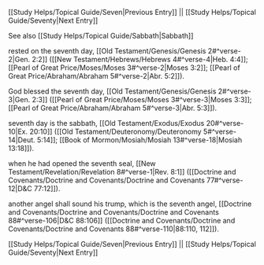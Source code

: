 [[Study Helps/Topical Guide/Seven|Previous Entry]]  ||  [[Study Helps/Topical Guide/Seventy|Next Entry]]

 See also [[Study Helps/Topical Guide/Sabbath|Sabbath]]

 rested on the seventh day, [[Old Testament/Genesis/Genesis 2#^verse-2|Gen. 2:2]] ([[New Testament/Hebrews/Hebrews 4#^verse-4|Heb. 4:4]]; [[Pearl of Great Price/Moses/Moses 3#^verse-2|Moses 3:2]]; [[Pearl of Great Price/Abraham/Abraham 5#^verse-2|Abr. 5:2]]).

 God blessed the seventh day, [[Old Testament/Genesis/Genesis 2#^verse-3|Gen. 2:3]] ([[Pearl of Great Price/Moses/Moses 3#^verse-3|Moses 3:3]]; [[Pearl of Great Price/Abraham/Abraham 5#^verse-3|Abr. 5:3]]).

 seventh day is the sabbath, [[Old Testament/Exodus/Exodus 20#^verse-10|Ex. 20:10]] ([[Old Testament/Deuteronomy/Deuteronomy 5#^verse-14|Deut. 5:14]]; [[Book of Mormon/Mosiah/Mosiah 13#^verse-18|Mosiah 13:18]]).

 when he had opened the seventh seal, [[New Testament/Revelation/Revelation 8#^verse-1|Rev. 8:1]] ([[Doctrine and Covenants/Doctrine and Covenants/Doctrine and Covenants 77#^verse-12|D&C 77:12]]).

 another angel shall sound his trump, which is the seventh angel, [[Doctrine and Covenants/Doctrine and Covenants/Doctrine and Covenants 88#^verse-106|D&C 88:106]] ([[Doctrine and Covenants/Doctrine and Covenants/Doctrine and Covenants 88#^verse-110|88:110, 112]]).

[[Study Helps/Topical Guide/Seven|Previous Entry]]  ||  [[Study Helps/Topical Guide/Seventy|Next Entry]]